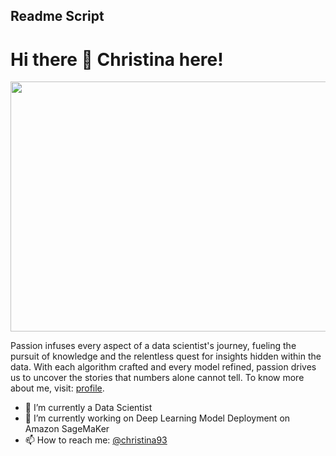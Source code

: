 ## Readme Script 


# Hi there 👋 Christina here!

<p align="center">
  <img src="[https://user-images.githubusercontent.com/28517335/102723167-55adaf00-432c-11eb-80cc-45f32ffd8e3a.jpeg](https://imageio.forbes.com/specials-images/imageserve/65b0b9c87ae3e866980f22c7/13-Ways-Writers-Should-Embrace-Generative-AI/960x0.jpg?format=jpg&width=960)" height="400px" width="1000px">
</p>
<p>
Passion infuses every aspect of a data scientist's journey, fueling the pursuit of knowledge and the relentless quest for insights hidden within the data. With each algorithm crafted and every model refined, passion drives us to uncover the stories that numbers alone cannot tell. To know more about me, visit: <a href="[https://sargupta.in/](https://www.linkedin.com/in/ng-lan-anh/)">profile</a>.
</p>

- 🌱 I’m currently a Data Scientist
- 🔭 I’m currently working on Deep Learning Model Deployment on Amazon SageMaKer
- 📫 How to reach me: <a href="[https://twitter.com/sargupta9](https://www.linkedin.com/in/ng-lan-anh/)3">@christina93</a>
